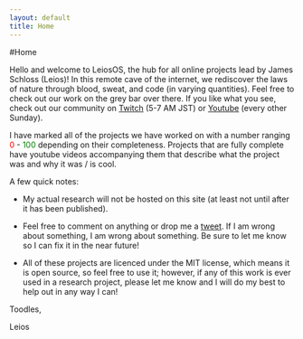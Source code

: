 ```yaml
---
layout: default
title: Home
---
```


#Home

Hello and welcome to LeiosOS, the hub for all online projects lead by James Schloss (Leios)!
In this remote cave of the internet, we rediscover the laws of nature through blood, sweat, and code (in varying quantities).
Feel free to check out our work on the grey bar over there. 
If you like what you see, check out our community on [Twitch](http://www.twitch.tv/simuleios) (5-7 AM JST) or [Youtube](https://www.youtube.com/c/leiosos) (every other Sunday).

I have marked all of the projects we have worked on with a number ranging <span style="color:red">0</span> - <span style="color:green">100</span> depending on their completeness.
Projects that are fully complete have youtube videos accompanying them that describe what the project was and why it was / is cool.

A few quick notes:

* My actual research will not be hosted on this site (at least not until after it has been published).

* Feel free to comment on anything or drop me a [tweet](https://twitter.com/LeiOS).
If I am wrong about something, I am wrong about something. 
Be sure to let me know so I can fix it in the near future!

* All of these projects are licenced under the MIT license, which means it is open source, so feel free to use it;
however, if any of this work is ever used in a research project, please let me know and I will do my best to help out in any way I can!

Toodles,

Leios
